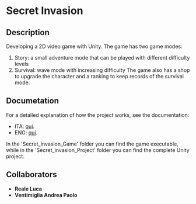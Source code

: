 # Secret Invasion

## Description 
Developing a 2D video game with Unity. 
The game has two game modes:
1. Story: a small adventure mode that can be played with different difficulty levels
2. Survival: wave mode with increasing difficulty
The game also has a shop to upgrade the character and a ranking to keep records of the survival mode.

## Documetation
For a detailed explanation of how the project works, see the documentation:
- ITA: [qui](Docs/Documentazione.pdf).
- ENG: [qui](Docs/Documentation.pdf).

In the 'Secret_invasion_Game' folder you can find the game executable, while in the 'Secret_invasion_Project' folder you can find the complete Unity project.

## Collaborators
- **Reale Luca**
- **Ventimiglia Andrea Paolo**
